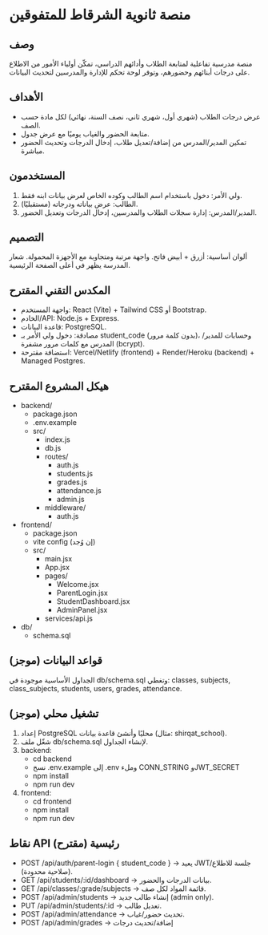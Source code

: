 # منصة ثانوية الشرقاط للمتفوقين

وصف
---
منصة مدرسية تفاعلية لمتابعة الطلاب وأدائهم الدراسي، تمكّن أولياء الأمور من الاطلاع على درجات أبنائهم وحضورهم، وتوفر لوحة تحكم للإدارة والمدرسين لتحديث البيانات.

الأهداف
---
- عرض درجات الطلاب (شهري أول، شهري ثاني، نصف السنة، نهائي) لكل مادة حسب الصف.  
- متابعة الحضور والغياب يوميًا مع عرض جدول.  
- تمكين المدير/المدرس من إضافة/تعديل طلاب، إدخال الدرجات وتحديث الحضور مباشرة.

المستخدمون
---
1. ولي الأمر: دخول باستخدام اسم الطالب وكوده الخاص لعرض بيانات ابنه فقط.  
2. الطالب: عرض بياناته ودرجاته (مستقبليًا).  
3. المدير/المدرس: إدارة سجلات الطلاب والمدرسين، إدخال الدرجات وتعديل الحضور.

التصميم
---
ألوان أساسية: أزرق + أبيض فاتح. واجهة مرتبة ومتجاوبة مع الأجهزة المحمولة. شعار المدرسة يظهر في أعلى الصفحة الرئيسية.

المكدس التقني المقترح
---
- واجهة المستخدم: React (Vite) + Tailwind CSS أو Bootstrap.  
- الخادم/API: Node.js + Express.  
- قاعدة البيانات: PostgreSQL.  
- مصادقة: دخول ولي الأمر بـ student_code (بدون كلمة مرور)، وحسابات للمدير/المدرس مع كلمات مرور مشفرة (bcrypt).  
- استضافة مقترحة: Vercel/Netlify (frontend) + Render/Heroku (backend) + Managed Postgres.

هيكل المشروع المقترح
---
- backend/
  - package.json
  - .env.example
  - src/
    - index.js
    - db.js
    - routes/
      - auth.js
      - students.js
      - grades.js
      - attendance.js
      - admin.js
    - middleware/
      - auth.js
- frontend/
  - package.json
  - vite config (إن وُجد)
  - src/
    - main.jsx
    - App.jsx
    - pages/
      - Welcome.jsx
      - ParentLogin.jsx
      - StudentDashboard.jsx
      - AdminPanel.jsx
    - services/api.js
- db/
  - schema.sql

قواعد البيانات (موجز)
---
الجداول الأساسية موجودة في db/schema.sql وتغطي: classes, subjects, class_subjects, students, users, grades, attendance.

تشغيل محلي (موجز)
---
1. إعداد PostgreSQL محليًا وأنشئ قاعدة بيانات (مثال: shirqat_school).  
2. شغّل ملف db/schema.sql لإنشاء الجداول.  
3. backend:
   - cd backend
   - نسخ .env.example إلى .env وملء CONN_STRING وJWT_SECRET
   - npm install
   - npm run dev
4. frontend:
   - cd frontend
   - npm install
   - npm run dev

نقاط API رئيسية (مقترح)
---
- POST /api/auth/parent-login { student_code } -> يعيد JWT/جلسة للاطلاع (صلاحية محدودة).  
- GET /api/students/:id/dashboard -> بيانات الدرجات والحضور.  
- GET /api/classes/:grade/subjects -> قائمة المواد لكل صف.  
- POST /api/admin/students -> إنشاء طالب جديد (admin only).  
- PUT /api/admin/students/:id -> تعديل طالب.  
- POST /api/admin/attendance -> تحديث حضور/غياب.  
- POST /api/admin/grades -> إضافة/تحديث درجات